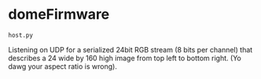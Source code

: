 domeFirmware
============

	host.py
Listening on UDP for a serialized 24bit RGB stream (8 bits per channel) that describes a 24 wide by 160 high image from top left to bottom right. (Yo dawg your aspect ratio is wrong).